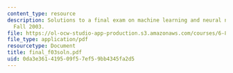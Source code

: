 ```yaml
---
content_type: resource
description: Solutions to a final exam on machine learning and neural networks from
  Fall 2003.
file: https://ol-ocw-studio-app-production.s3.amazonaws.com/courses/6-867-machine-learning-fall-2006/0da3e361419509f57ef59bb4345fa2d5_final_f03soln.pdf
file_type: application/pdf
resourcetype: Document
title: final_f03soln.pdf
uid: 0da3e361-4195-09f5-7ef5-9bb4345fa2d5
---
```

